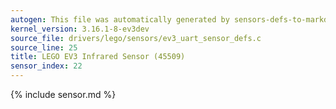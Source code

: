 ```yaml
---
autogen: This file was automatically generated by sensors-defs-to-markdown.py
kernel_version: 3.16.1-8-ev3dev
source_file: drivers/lego/sensors/ev3_uart_sensor_defs.c
source_line: 25
title: LEGO EV3 Infrared Sensor (45509)
sensor_index: 22
---
```


{% include sensor.md %}

